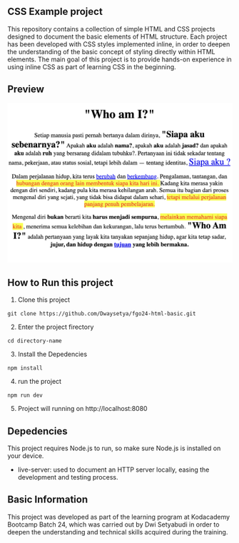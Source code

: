## CSS Example project

This repository contains a collection of simple HTML and CSS projects designed to document the basic elements of HTML structure. Each project has been developed with CSS styles implemented inline, in order to deepen the understanding of the basic concept of styling directly within HTML elements. The main goal of this project is to provide hands-on experience in using inline CSS as part of learning CSS in the beginning.

## Preview

![Preview](cssbasic.png)

## How to Run this project

1. Clone this project
```
git clone https://github.com/Dwaysetya/fgo24-html-basic.git
```
2. Enter the project firectory
```
cd directory-name
```
3. Install the Depedencies
```
npm install
```
4. run the project
```
npm run dev
```
5. Project will running on http://localhost:8080

## Depedencies

This project requires Node.js to run, so make sure Node.js is installed on your device.
- live-server: used to document an HTTP server locally, easing the development and testing process.

## Basic Information

This project was developed as part of the learning program at Kodacademy Bootcamp Batch 24, which was carried out by Dwi Setyabudi in order to deepen the understanding and technical skills acquired during the training.